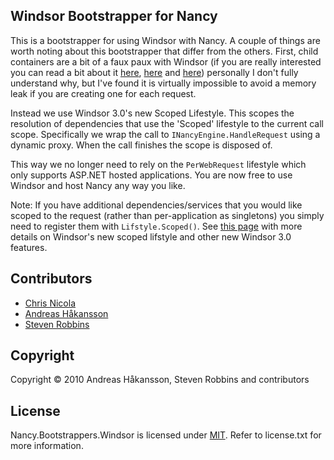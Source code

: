 ## Windsor Bootstrapper for Nancy

This is a bootstrapper for using Windsor with Nancy.  A couple of things are worth noting about this bootstrapper that differ from the others.  First, child containers are a bit of a faux paux with Windsor (if you are really interested you can read a bit about it [here][1], [here][2] and [here][3]) personally I don't fully understand why, but I've found it is virtually impossible to avoid a memory leak if you are creating one for each request.

Instead we use Windsor 3.0's new Scoped Lifestyle. This scopes the resolution of dependencies that use the 'Scoped' lifestyle to the current call scope. Specifically we wrap the call to `INancyEngine.HandleRequest` using a dynamic proxy. When the call finishes the scope is disposed of.

This way we no longer need to rely on the `PerWebRequest` lifestyle which only supports ASP.NET hosted applications. You are now free to use Windsor and host Nancy any way you like.

Note: If you have additional dependencies/services that you would like scoped to the request (rather than per-application as singletons) you simply need to register them with `Lifstyle.Scoped()`. See [this page][4] with more details on Windsor's new scoped lifstyle and other new Windsor 3.0 features.

[1]:http://hammett.castleproject.org/?p=296
[2]:http://kozmic.pl/2010/06/01/castle-windsor-and-child-containers/
[3]:http://kozmic.pl/2010/06/02/castle-windsor-and-child-containers-reloaded/
[4]:http://docs.castleproject.org/Windsor.Whats-New-In-Windsor-3.ashx

## Contributors

* [Chris Nicola](http://github.com/lucisferre)
* [Andreas Håkansson](http://github.com/thecodejunkie)
* [Steven Robbins](http://github.com/grumpydev)

## Copyright

Copyright © 2010 Andreas Håkansson, Steven Robbins and contributors

## License

Nancy.Bootstrappers.Windsor is licensed under [MIT](http://www.opensource.org/licenses/mit-license.php "Read more about the MIT license form"). Refer to license.txt for more information.
